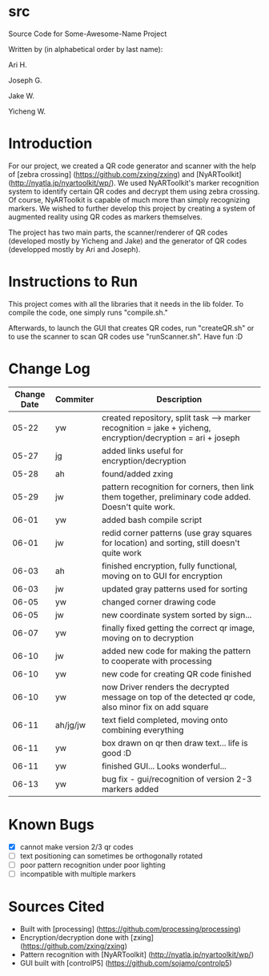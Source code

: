 # src
Source Code for Some-Awesome-Name Project

Written by (in alphabetical order by last name):

Ari H.

Joseph G.

Jake W.

Yicheng W.

# Introduction
For our project, we created a QR code generator and scanner with the help of
[zebra crossing] (https://github.com/zxing/zxing) and [NyARToolkit]
(http://nyatla.jp/nyartoolkit/wp/). We used NyARToolkit's marker recognition
system to identify certain QR codes and decrypt them using zebra crossing. Of
course, NyARToolkit is capable of much more than simply recognizing markers. We
wished to further develop this project by creating a system of augmented reality
using QR codes as markers themselves.

The project has two main parts, the scanner/renderer of QR codes (developed
mostly by Yicheng and Jake) and the generator of QR codes (developped mostly by
Ari and Joseph).

# Instructions to Run

This project comes with all the libraries that it needs in the lib folder. To
compile the code, one simply runs "compile.sh."

Afterwards, to launch the GUI that creates QR codes, run "createQR.sh" or to
use the scanner to scan QR codes use "runScanner.sh". Have fun :D

# Change Log
Change Date    |Commiter   |Description
--------|-----------|------------
05-22|yw|created repository, split task --> marker recognition = jake + yicheng, encryption/decryption = ari + joseph
05-27|jg|added links useful for encryption/decryption
05-28|ah|found/added zxing
05-29|jw|pattern recognition for corners, then link them together, preliminary code added. Doesn't quite work.
06-01|yw|added bash compile script
06-01|jw|redid corner patterns (use gray squares for location) and sorting, still doesn't quite work
06-03|ah|finished encryption, fully functional, moving on to GUI for encryption
06-03|jw|updated gray patterns used for sorting
06-05|yw|changed corner drawing code
06-05|jw|new coordinate system sorted by sign...
06-07|yw|finally fixed getting the correct qr image, moving on to decryption
06-10|jw|added new code for making the pattern to cooperate with processing
06-10|yw|new code for creating QR code finished
06-10|yw|now Driver renders the decrypted message on top of the detected qr code, also minor fix on add square
06-11|ah/jg/jw|text field completed, moving onto combining everything
06-11|yw|box drawn on qr then draw text... life is good :D
06-11|yw|finished GUI... Looks wonderful...
06-13|yw|bug fix - gui/recognition of version 2-3 markers added

# Known Bugs
* [x] cannot make version 2/3 qr codes
* [ ] text positioning can sometimes be orthogonally rotated
* [ ] poor pattern recognition under poor lighting
* [ ] incompatible with multiple markers

# Sources Cited
- Built with [processing] (https://github.com/processing/processing)
- Encryption/decryption done with [zxing] (https://github.com/zxing/zxing)
- Pattern recognition with [NyARToolkit] (http://nyatla.jp/nyartoolkit/wp/)
- GUI built with [controlP5] (https://github.com/sojamo/controlp5)
